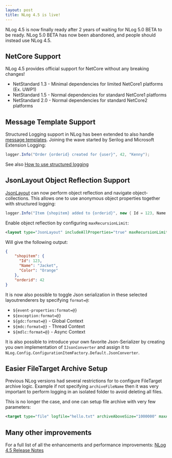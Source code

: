 ```yaml
---
layout: post
title: NLog 4.5 is live!
---
```


NLog 4.5 is now finally ready after 2 years of waiting for NLog 5.0 BETA to be ready. NLog 5.0 BETA has now been abandoned,
and people should instead use NLog 4.5.

## NetCore Support

NLog 4.5 provides official support for NetCore without any breaking changes!

- NetStandard 1.3 - Minimal dependencies for limited NetCore1 platforms (Ex. UWP1)
- NetStandard 1.5 - Normal dependencies for standard NetCore1 platforms
- NetStandard 2.0 - Normal dependencies for standard NetCore2 platforms

## Message Template Support

Structured Logging support in NLog has been extended to also handle [message templates](https://messagetemplates.org/).
Joining the wave started by Serilog and Microsoft Extension Logging:

```c#
logger.Info("Order {orderid} created for {user}", 42, "Kenny");
```

See also [How to use structured logging](https://github.com/NLog/NLog/wiki/How-to-use-structured-logging)

## JsonLayout Object Reflection Support

[JsonLayout](https://github.com/NLog/NLog/wiki/JsonLayout) can now perform object reflection and navigate object-collections.
This allows one to use anonymous object properties together with structured logging:

```c#
logger.Info("Item {shopitem} added to {orderid}", new { Id = 123, Name = "Jacket", Color = "Orange" }, 42);
```

Enable object reflection by configuring `maxRecursionLimit`:

```xml
<layout type="JsonLayout" includeAllProperties="true" maxRecursionLimit="10"/>
```

Will give the following output:

```json
{
    "shopitem": {
      "Id": 123,
      "Name": "Jacket",
      "Color": "Orange"
    },
    "orderid": 42
}
```

It is now also possible to toggle Json serialization in these selected layoutrenderers by specifying `format=@`:

- `${event-properties:format=@}`
- `${exception:format=@}`
- `${gdc:format=@}` - Global Context
- `${mdc:format=@}` - Thread Context
- `${mdlc:format=@}` - Async Context

It is also possible to introduce your own favorite Json-Serializer by creating you own
implementation of `IJsonConverter` and assign it to `NLog.Config.ConfigurationItemFactory.Default.JsonConverter`.

## Easier FileTarget Archive Setup
Previous NLog versions had several restrictions for to configure FileTarget archive logic. Example if not
specifying `archiveFileName` then it was very important to perform logging in an isolated folder to avoid
deleting all files.

This is no longer the case, and one can setup file archive with very few parameters:

```xml
<target type="file" logfile="hello.txt" archiveAboveSize="1000000" maxArchiveFiles="10" />
```

## Many other improvements

For a full list of all the enhancements and performance improvements: [NLog 4.5 Release Notes](https://github.com/NLog/NLog/releases/tag/v4.5)
